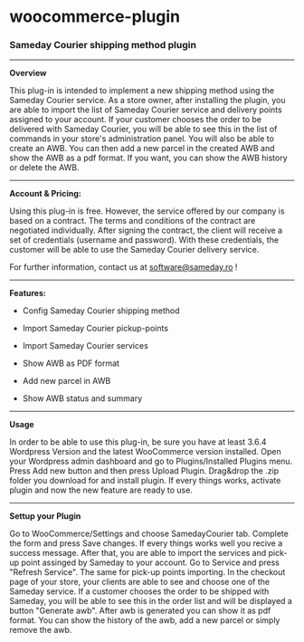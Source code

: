 # woocommerce-plugin
<h3> Sameday Courier shipping method plugin </h3>
<hr> 
<strong> Overview </strong>

<p> This plug-in is intended to implement a new shipping method using the Sameday Courier service.  As a store owner, after installing the plugin, you are able to import the list of Sameday Courier service and delivery points assigned to your account.   If your customer chooses the order to be delivered with Sameday Courier, you will be able to see this in the list of commands in your store's administration panel.  You will also be able to create an AWB. You can then add a new parcel in the created AWB and show the AWB as a pdf format.   If you want, you can show the AWB history or delete the AWB.</p>
 <hr> 
<strong> Account & Pricing: </strong>

<p> Using this plug-in is free. However, the service offered by our company is based on a contract. The terms and conditions of the contract are negotiated individually. After signing the contract, the client will receive a set of credentials (username and password). With these credentials, the customer will be able to use the Sameday Courier delivery service. </p>

For further information, contact us at software@sameday.ro !
 <hr> 
<strong> Features: </strong> 

<ul>
    <li> Config Sameday Courier shipping method </li>  
</ul>
<ul>
    <li> Import Sameday Courier pickup-points </li>  
</ul>
<ul>
    <li> Import Sameday Courier services </li>  
</ul>
<ul>
    <li> Show AWB as PDF format </li>  
</ul>
<ul>
    <li> Add new parcel in AWB </li>  
</ul>
<ul>
    <li> Show AWB status and summary </li>  
</ul>
 <hr> 
<strong> Usage </strong>

<p> In order to be able to use this plug-in, be sure you have at least 3.6.4 Wordpress Version and the latest WooCommerce version installed.
    Open your Wordpress admin dashboard and go to Plugins/Installed Plugins menu. Press Add new button and then press Upload Plugin.
    Drag&drop the .zip folder you download for and install plugin. If every things works, activate plugin and now the new feature are ready to use.
 </p> 
  <hr> 
 <strong> Settup your Plugin </strong>
 <p>
    Go to WooCommerce/Settings and choose SamedayCourier tab. Complete the form and press Save changes.
    If every things works well you recive a success message. After that, you are able to import the services and pick-up point assinged by Sameday 
    to your account. Go to Service and press "Refresh Service". The same for pick-up points importing.
    In the checkout page of your store, your clients are able to see and choose one of the Sameday service.
    If a customer chooses the order to be shipped with Sameday, you will be able to see this in the order list and will be displayed a button "Generate awb".
    After awb is generated you can show it as pdf format. You can show the history of the awb, add a new parcel or simply remove the awb.
 </p>
